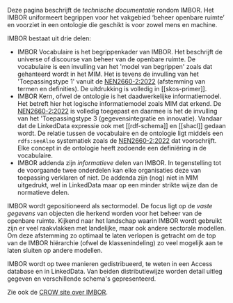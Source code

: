 Deze pagina beschrijft de _technische documentatie_ rondom IMBOR. Het IMBOR uniformeert begrippen voor het vakgebied ‘beheer openbare ruimte’ en voorziet in een ontologie die geschikt is voor zowel mens en machine. 

IMBOR bestaat uit drie delen:
- IMBOR Vocabulaire is het begrippenkader van IMBOR. Het beschrijft de universe of discourse van beheer van de openbare ruimte. De vocabulaire is een invulling van het 'model van begrippen' zoals dat gehanteerd wordt in het MIM. Het is tevens de invulling van het 'Toepassingstype 1' vanuit de [NEN2660-2:2022][nen2660:2022] (afstemming van termen en definities). De uitdrukking is volledig in [[skos-primer]].
- IMBOR Kern, ofwel de ontologie is het daadwerkelijke informatiemodel. Het betreft hier het logische informatiemodel zoals MIM dat erkend. De [NEN2660-2:2022][nen2660:2022] is volledig toegepast en daarmee is het de invulling van het 'Toepassingstype 3 (gegevensintegratie en innovatie). Vandaar dat de LinkedData expressie ook met [[rdf-schema]] en [[shacl]] gedaan wordt. De relatie tussen de vocabulaire en de ontologie ligt middels een `rdfs:seeAlso` systematiek zoals de [NEN2660-2:2022][nen2660:2022] dat voorschrijft. Elke concept in de ontologie heeft zodoende een definiëring in de vocabulaire. 
- IMBOR addenda zijn _informatieve_ delen van IMBOR. In tegenstelling tot de voorgaande twee onderdelen kan elke organisaties deze van toepassing verklaren of niet. De addenda zijn (nog) niet in MIM uitgedrukt, wel in LinkedData maar op een minder strikte wijze dan de normatieve delen. 

IMBOR wordt gepositioneerd als sectormodel. De focus ligt op de _vaste gegevens_ van objecten die herkend worden voor het beheer van de openbare ruimte. Kijkend naar het landschap waarin IMBOR wordt gebruikt zijn er veel raakvlakken met landelijke, maar ook andere sectorale modellen. Om deze afstemming zo optimaal te laten verlopen is getracht om de top van de IMBOR hiërarchie (ofwel de klassenindeling) zo veel mogelijk aan te laten sluiten op andere modellen. 

IMBOR wordt op twee manieren gedistribueerd, te weten in een Access database en in LinkedData. Van beiden distributiewijze worden detail uitleg gegeven en verschillende schema's gepresenteerd.  

Zie ook de [CROW site over IMBOR](https://www.crow.nl/Onderwerpen/Assetmanagement-en-beheer-openbare-ruimte/Data-en-informatie/imbor/). 

[nen3610:2022]: https://www.nen.nl/nen-3610-2022-nl-296137
[nen2660:2022]: https://www.nen.nl/nen-2660-2-2022-nl-291667